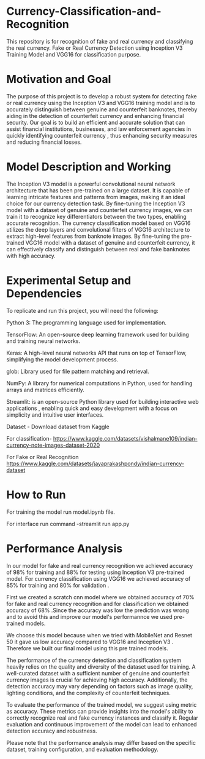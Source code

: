 # Currency-Classification-and-Recognition
This repository is for recognition of fake and real currency and classifying the real currency. 
Fake or Real Currency Detection using Inception V3 Training Model and VGG16 for classification purpose.
# Motivation and Goal
The purpose of this project is to develop a robust system for detecting fake or real currency using the Inception V3 and VGG16 training model and is to accurately distinguish between genuine and counterfeit banknotes, thereby aiding in the detection of counterfeit currency and enhancing financial security. Our goal is to build an efficient and accurate solution that can assist financial institutions, businesses, and law enforcement agencies in quickly identifying counterfeit currency , thus enhancing security measures and reducing financial losses.

# Model Description and Working
The Inception V3 model is a powerful convolutional neural network architecture that has been pre-trained on a large dataset. It is capable of learning intricate features and patterns from images, making it an ideal choice for our currency detection task. By fine-tuning the Inception V3 model with a dataset of genuine and counterfeit currency images, we can train it to recognize key differentiators between the two types, enabling accurate recognition. The currency classification model based on VGG16 utilizes the deep layers and convolutional filters of VGG16 architecture to extract high-level features from banknote images. By fine-tuning the pre-trained VGG16 model with a dataset of genuine and counterfeit currency, it can effectively classify and distinguish between real and fake banknotes with high accuracy.

# Experimental Setup and Dependencies
To replicate and run this project, you will need the following:

Python 3: The programming language used for implementation.

TensorFlow: An open-source deep learning framework used for building and training neural networks.

Keras: A high-level neural networks API that runs on top of TensorFlow, simplifying the model development process.

glob: Library used for file pattern matching and retrieval.

NumPy: A library for numerical computations in Python, used for handling arrays and matrices efficiently.

Streamlit: is an open-source Python library used for building interactive web applications , enabling quick and easy development with a focus on simplicity and intuitive user interfaces.

Dataset - Download dataset from Kaggle

For classification-
https://www.kaggle.com/datasets/vishalmane109/indian-currency-note-images-dataset-2020

For Fake or Real Recognition
https://www.kaggle.com/datasets/jayaprakashpondy/indian-currency-dataset

# How to Run
For training the model run model.ipynb file.

For interface run command -streamlit run app.py

# Performance Analysis
In our model for fake and real currency recognition we achieved accuracy of 98% for training and 88% for testing using Inception V3 pre-trained model.
For currency classification using VGG16 we achieved accuracy of 85% for training and 80% for validation .

First we created a scratch cnn model where we obtained accuracy of 70% for fake and real currency recognition and for classification we obtained accuracy of 68% .Since the accuracy was low the prediction was wrong and to avoid this and improve our model's performannce we used pre-trained models.

We choose this model because when we tried with MobileNet and Resnet 50 it gave us low accuracy compared to VGG16 and Inception V3 .
Therefore we built our final model using this pre trained models.


The performance of the currency detection and classification system heavily relies on the quality and diversity of the dataset used for training. A well-curated dataset with a sufficient number of genuine and counterfeit currency images is crucial for achieving high accuracy. Additionally, the detection accuracy may vary depending on factors such as image quality, lighting conditions, and the complexity of counterfeit techniques.

To evaluate the performance of the trained model, we suggest using metric as accuracy. These metrics can provide insights into the model's ability to correctly recognize real and fake currency instances and classify it. Regular evaluation and continuous improvement of the model can lead to enhanced detection accuracy and robustness.

Please note that the performance analysis may differ based on the specific dataset, training configuration, and evaluation methodology.
